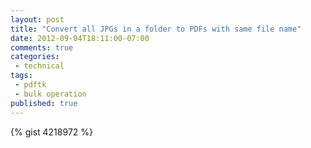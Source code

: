 ```yaml
---
layout: post
title: "Convert all JPGs in a folder to PDFs with same file name"
date: 2012-09-04T18:11:00-07:00
comments: true
categories:
 - technical
tags:
 - pdftk
 - bulk operation
published: true
---
```


{% gist 4218972 %}

